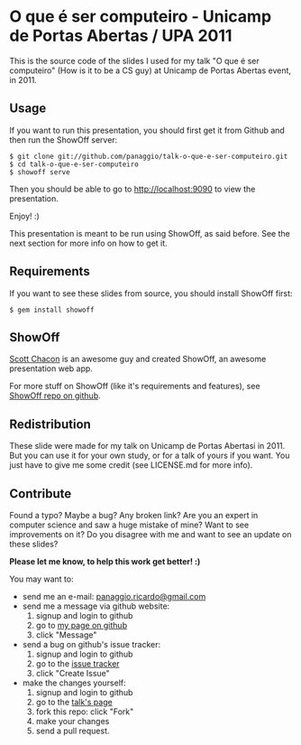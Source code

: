 # O que é ser computeiro - Unicamp de Portas Abertas / UPA 2011

This is the source code of the slides I used for my talk "O que é ser
computeiro" (How is it to be a CS guy) at Unicamp de Portas Abertas event,
in 2011.

## Usage #

If you want to run this presentation, you should first get it from Github
and then run the ShowOff server:

    $ git clone git://github.com/panaggio/talk-o-que-e-ser-computeiro.git
    $ cd talk-o-que-e-ser-computeiro
    $ showoff serve

Then you should be able to go to
[http://localhost:9090](http://localhost:9090) to view the presentation.

Enjoy! :)

This presentation is meant to be run using ShowOff, as said before. See the
next section for more info on how to get it.

## Requirements

If you want to see these slides from source, you should install ShowOff first:

    $ gem install showoff

## ShowOff

[Scott Chacon](https://github.com/schacon/) is an awesome guy and created
ShowOff, an awesome presentation web app.

For more stuff on ShowOff (like it's requirements and features), see
[ShowOff repo on github](https://github.com/schacon/showoff).

## Redistribution

These slide were made for my talk on Unicamp de Portas Abertasi in 2011. But
you can use it for your own study, or for a talk of yours if you want. You
just have to give me some credit (see LICENSE.md for more info).

## Contribute

Found a typo? Maybe a bug? Any broken link? Are you an expert in computer
science and saw a huge mistake of mine? Want to see improvements on it? Do you
disagree with me and want to see an update on these slides?

**Please let me know, to help this work get better! :)**

You may want to:

* send me an e-mail: panaggio.ricardo@gmail.com
* send me a message via github website:
    1. signup and login to github
    2. go to [my page on github](http://github.com/panaggio)
    3. click "Message"
* send a bug on github's issue tracker:
    1. signup and login to github
    2. go to the [issue tracker](http://github.com/panaggio/talk-o-que-e-ser-computeiro/issues)
    3. click "Create Issue"
* make the changes yourself:
    1. signup and login to github
    2. go to the [talk's page](http://github.com/panaggio/talk-o-que-e-ser-computeiro)
    3. fork this repo: click "Fork"
    4. make your changes
    5. send a pull request.
